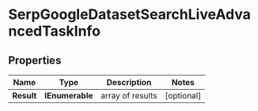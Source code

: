# SerpGoogleDatasetSearchLiveAdvancedTaskInfo


## Properties

| Name | Type | Description | Notes |
|------------ | ------------- | ------------- | -------------|
**Result** | **IEnumerable<SerpGoogleDatasetSearchLiveAdvancedResultInfo>** | array of results |[optional]|